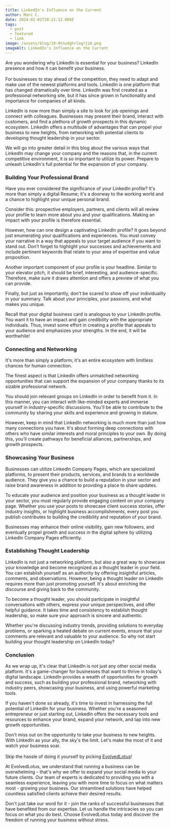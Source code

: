 ```yaml
---
title: LinkedIn's Influence on the Current
author: Marc C.
date: 2024-02-01T20:22:12.099Z
tags:
  - post
  - featured
  - link
image: /assets/blog/18-9tnudghrlogr1i6.png
imageAlt: LinkedIn's Influence on the Current
---
```

Are you wondering why LinkedIn is essential for your business? LinkedIn presence and how it can benefit your business.\
\
For businesses to stay ahead of the competition, they need to adapt and make use of the newest platforms and tools. LinkedIn is one platform that has changed dramatically over time. LinkedIn was first created as a professional networking site, but it has since grown in functionality and importance for companies of all kinds.

LinkedIn is now more than simply a site to look for job openings and connect with colleagues. Businesses may present their brand, interact with customers, and find a plethora of growth prospects in this dynamic ecosystem. LinkedIn offers a multitude of advantages that can propel your business to new heights, from networking with potential clients to developing thought leadership in your sector.

We will go into greater detail in this blog about the various ways that LinkedIn may change your company and the reasons that, in the current competitive environment, it is so important to utilize its power. Prepare to unleash LinkedIn's full potential for the expansion of your company.

### **Building Your Professional Brand**

Have you ever considered the significance of your LinkedIn profile? It's more than simply a digital Resume; it's a doorway to the working world and a chance to highlight your unique personal brand. 

Consider this: prospective employers, partners, and clients will all review your profile to learn more about you and your qualifications. Making an impact with your profile is therefore essential. 

However, how can one design a captivating LinkedIn profile? It goes beyond just enumerating your qualifications and experiences. You must convey your narrative in a way that appeals to your target audience if you want to stand out. Don't forget to highlight your successes and achievements and include pertinent keywords that relate to your area of expertise and value proposition.

Another important component of your profile is your headline. Similar to your elevator pitch, it should be brief, interesting, and audience-specific. Therefore, make sure it draws attention and offers a preview of what you can provide.

Finally, but just as importantly, don't be scared to show off your individuality in your summary. Talk about your principles, your passions, and what makes you unique.

Recall that your digital business card is analogous to your LinkedIn profile. You want it to have an impact and gain credibility with the appropriate individuals. Thus, invest some effort in creating a profile that appeals to your audience and emphasizes your strengths. In the end, it will be worthwhile!

### **Connecting and Networking**

It's more than simply a platform; it's an entire ecosystem with limitless chances for human connection.

The finest aspect is that LinkedIn offers unmatched networking opportunities that can support the expansion of your company thanks to its sizable professional network.

You should join relevant groups on LinkedIn in order to benefit from it. In this manner, you can interact with like-minded experts and immerse yourself in industry-specific discussions. You'll be able to contribute to the community by sharing your skills and experience and growing in stature.

However, keep in mind that LinkedIn networking is much more than just how many connections you have. It's about forming deep connections with others who have similar interests and moral principles to your own. By doing this, you'll create pathways for beneficial alliances, partnerships, and growth prospects.

### **Showcasing Your Business**

Businesses can utilize LinkedIn Company Pages, which are specialized platforms, to present their products, services, and brands to a worldwide audience. They give you a chance to build a reputation in your sector and raise brand awareness in addition to providing a place to share updates.

To educate your audience and position your business as a thought leader in your sector, you must regularly provide engaging content on your company page. Whether you use your posts to showcase client success stories, offer industry insights, or highlight business accomplishments, every post you publish contributes to building the credibility and reputation of your brand.

Businesses may enhance their online visibility, gain new followers, and eventually propel growth and success in the digital sphere by utilizing LinkedIn Company Pages efficiently.

### **Establishing Thought Leadership**

LinkedIn is not just a networking platform, but also a great way to showcase your knowledge and become recognized as a thought leader in your field. You can establish yourself as an authority by offering insightful articles, comments, and observations. However, being a thought leader on LinkedIn requires more than just promoting yourself. It's about enriching the discourse and giving back to the community.

To become a thought leader, you should participate in insightful conversations with others, express your unique perspectives, and offer helpful guidance. It takes time and consistency to establish thought leadership, so make sure your approach is sincere and authentic.

Whether you're discussing industry trends, providing solutions to everyday problems, or sparking a heated debate on current events, ensure that your comments are relevant and valuable to your audience. So why not start building your thought leadership on LinkedIn today?

### **Conclusion**

As we wrap up, it's clear that LinkedIn is not just any other social media platform. It's a game-changer for businesses that want to thrive in today's digital landscape. LinkedIn provides a wealth of opportunities for growth and success, such as building your professional brand, networking with industry peers, showcasing your business, and using powerful marketing tools.

If you haven't done so already, it's time to invest in harnessing the full potential of LinkedIn for your business. Whether you're a seasoned entrepreneur or just starting out, LinkedIn offers the necessary tools and resources to enhance your brand, expand your network, and tap into new growth opportunities.

Don't miss out on the opportunity to take your business to new heights. With LinkedIn as your ally, the sky's the limit. Let's make the most of it and watch your business soar.\
\
Skip the hassle of doing it yourself by picking [EvolvedLotus](https://www.evolvedlotus.com/)!

At EvolvedLotus, we understand that running a business can be overwhelming - that's why we offer to expand your social media to your future clients. Our team of experts is dedicated to providing you with a seamless experience, leaving you with more time to focus on what matters most - growing your business. Our streamlined solutions have helped countless satisfied clients achieve their desired results.

Don't just take our word for it - join the ranks of successful businesses that have benefited from our expertise. Let us handle the intricacies so you can focus on what you do best. Choose EvolvedLotus today and discover the freedom of running your business without stress.
